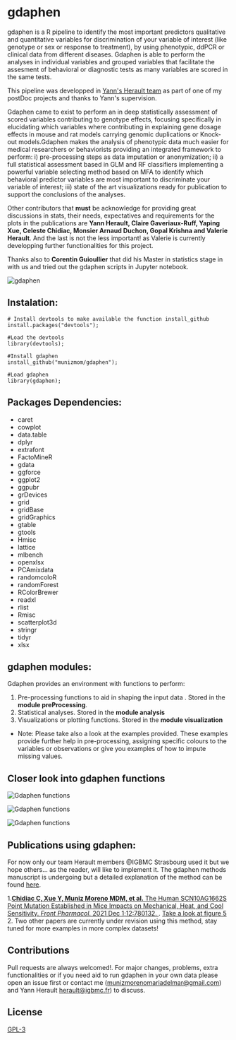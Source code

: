 # gdaphen

[](https://img.shields.io/badge/Gdaphen-v0.0-pink)
gdaphen is a R pipeline to identify the most important predictors qualitative and quantitative variables for discrimination of your variable of interest (like genotype or sex or response to treatment), by using phenotypic, ddPCR or clinical data from different diseases. Gdaphen is able to perform the analyses in individual variables and grouped variables that facilitate the assesment of behavioral or diagnostic tests as many variables are scored in the same tests.

This pipeline was developped in [Yann's Herault team](https://www.igbmc.fr/igbmc/missions/annuaire/yann-herault) as part of one of my postDoc projects and thanks to Yann's supervision.

Gdaphen came to exist to perform an in deep statistically assessment of scored variables contributing to genotype effects, focusing specifically in elucidating which variables where contributing in explaining gene dosage effects in mouse and rat models carrying genomic duplications or Knock-out models.Gdaphen makes the analysis of phenotypic data much easier for medical researchers or behaviorists providing an integrated framework to perform: i) pre-processing steps as data imputation or anonymization; ii)  a full statistical assessment based in GLM and RF classifiers implementing a powerful variable selecting method based on MFA to identify which behavioral predictor variables are most important to discriminate your variable of interest; iii) state of the art visualizations ready for publication to support the conclusions of the analyses.

Other contributors that **must** be acknowledge for providing great discussions in stats, their needs, expectatives and requirements for the plots  in the publications are **Yann Herault, Claire Gaveriaux-Ruff, Yaping Xue, Celeste Chidiac, Monsier Arnaud Duchon, Gopal Krishna and Valerie Herault**. And the last is not the less important! as Valerie is currently developping further functionalities for this project. 

Thanks also to **Corentin Guioullier** that did his Master in statistics stage in with us and tried out the gdaphen scripts in Jupyter notebook.

![gdaphen](https://github.com/munizmom/gdaphen/blob/master/images/graphicalAbstract.jpg)

## Instalation:
```
# Install devtools to make available the function install_github
install.packages("devtools");

#Load the devtools
library(devtools); 

#Install gdaphen
install_github("munizmom/gdaphen");

#Load gdaphen
library(gdaphen);
```

## Packages Dependencies:
* caret
* cowplot
* data.table
* dplyr
* extrafont
* FactoMineR
* gdata
* ggforce
* ggplot2
* ggpubr
* grDevices
* grid
* gridBase
* gridGraphics
* gtable
* gtools
* Hmisc
* lattice
* mlbench
* openxlsx
* PCAmixdata
* randomcoloR
* randomForest
* RColorBrewer
* readxl
* rlist
* Rmisc
* scatterplot3d
* stringr
* tidyr
* xlsx

## gdaphen modules:

Gdaphen provides an environment with functions to perform:

1.  Pre-processing functions to aid in shaping the input data . Stored in the **module preProcessing**. 
2.  Statistical analyses. Stored in the **module analysis**
3.  Visualizations or plotting functions. Stored in the **module visualization**

- Note: Please take also a look at the examples provided. These examples provide further help in pre-processing, assigning specific colours to the variables or observations or give you examples of how to impute missing values.


## Closer look into gdaphen functions

![Gdaphen functions](https://github.com/munizmom/gdaphen/blob/master/images/gdaphen_functions_1.jpg)

![Gdaphen functions](https://github.com/munizmom/gdaphen/blob/master/images/gdaphen_functions_2.jpg)

![Gdaphen functions](https://github.com/munizmom/gdaphen/blob/master/images/gdaphen_functions_3.jpg)

## Publications using gdaphen:
For now only our team Herault members @IGBMC Strasbourg used it but we hope others... as the reader, will like to implement it.
The gdaphen methods manuscript is undergoing but a detailed explanation of the method can be found [here](https://www.frontiersin.org/articles/10.3389/fphar.2021.780132/full#supplementary-material).


1.[**Chidiac C, Xue Y, Muniz Moreno MDM, et al.** The Human SCN10AG1662S Point Mutation Established in Mice Impacts on Mechanical, Heat, and Cool Sensitivity. *Front Pharmacol*. 2021 Dec 1;12:780132. ](https://www.frontiersin.org/articles/10.3389/fphar.2021.780132/full). [Take a look at figure 5](https://www.frontiersin.org/files/Articles/780132/fphar-12-780132-HTML/image_m/fphar-12-780132-g005.jpg)
2. Two other papers are currently under revision using this method, stay tuned for more examples in more complex datasets!


## Contributions
Pull requests are always welcomed!. For major changes, problems, extra functionalities or if you need aid to run gdaphen in your own data please open an issue first or contact me (munizmorenomariadelmar@gmail.com) and Yann Herault herault@igbmc.fr) to discuss.

## License
[GPL-3](https://www.gnu.org/licenses/gpl-3.0.html)


